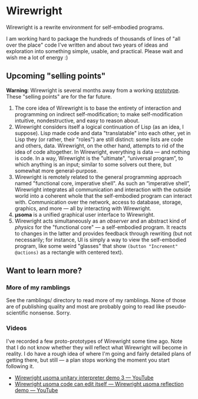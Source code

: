 # Wirewright

Wirewright is a rewrite environment for self-embodied programs.

I am working hard to package the hundreds of thousands of lines of "all over the place" code I've written and about two years of ideas and exploration into something simple, usable, and practical. Please wait and wish me a lot of energy :)

## Upcoming "selling points"

**Warning**: Wirewright is several months away from a working [prototype](https://youtu.be/eUkZNk90rbQ). These "selling points" are for the far future.

1. The core idea of Wirewright is to base the entirety of interaction and programming on indirect self-modification; to make self-modification intuitive, nondestructive, and easy to reason about.
2. Wirewright considers itself a logical continuation of Lisp (as an idea, I suppose). Lisp made code and data "translatable" into each other, yet in Lisp they (or rather, their "roles") are still distinct: some lists are code and others, data. Wirewright, on the other hand, attempts to rid of the idea of code altogether. In Wirewright, everything is data ­— and nothing is code. In a way, Wirewright is the "ultimate", “universal program”, to which anything is an input; similar to some solvers out there, but somewhat more general-purpose.
3. Wirewright is remotely related to the general programming approach named "functional core, imperative shell". As such an “imperative shell”, Wirewright integrates all communication and interaction with the outside world into a coherent whole that the self-embodied program can interact with. Communication over the network, access to database, storage, graphics, and more — all by interacting with Wirewright.
4. **µsoma** is a unified graphical user interface to Wirewright.
5. Wirewright acts simultaneously as an *observer* and an abstract kind of *physics* for the "functional core" ­— a self-embodied program. It reacts to changes in the latter and provides feedback through rewriting (but not necessarily; for instance, UI is simply a way to view the self-embodied program, like some weird "glasses" that show `(button "Increment" @actions)` as a rectangle with centered text).

## Want to learn more?

### More of my ramblings

See the ramblings/ directory to read more of my ramblings. None of those are of publishing quality and most are probably going to read like pseudo-scientific nonsense. Sorry.

### Videos

I've recorded a few proto-prototypes of Wirewright some time ago. Note that I do not know whether they will reflect what Wirewright will become in reality. I do have a rough idea of where I'm going and fairly detailed plans of getting there, but still  — a plan stops working the moment you start following it.

- [Wirewright µsoma unitary interpreter demo 3 — YouTube](https://youtu.be/P48VAbvai2w)
- [Wirewright µsoma code can edit itself — Wirewright µsoma reflection demo — YouTube](https://youtu.be/MFME6DtHtKo)
